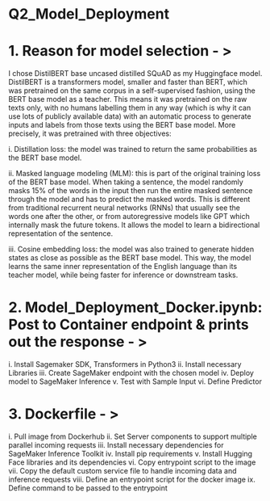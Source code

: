 # Q2_Model_Deployment

# 1. Reason for model selection - >

I chose DistilBERT base uncased distilled SQuAD as my Huggingface model. DistilBERT is a transformers model, smaller and faster than BERT, which was pretrained on the same corpus in a self-supervised fashion, using the BERT base model as a teacher. This means it was pretrained on the raw texts only, with no humans labelling them in any way (which is why it can use lots of publicly available data) with an automatic process to generate inputs and labels from those texts using the BERT base model. More precisely, it was pretrained with three objectives:

i. Distillation loss: the model was trained to return the same probabilities as the BERT base model.

ii. Masked language modeling (MLM): this is part of the original training loss of the BERT base model. When taking a sentence, the model randomly masks 15% of the words in the input then run the entire masked sentence through the model and has to predict the masked words. This is different from traditional recurrent neural networks (RNNs) that usually see the words one after the other, or from autoregressive models like GPT which internally mask the future tokens. It allows the model to learn a bidirectional representation of the sentence.

iii. Cosine embedding loss: the model was also trained to generate hidden states as close as possible as the BERT base model.
This way, the model learns the same inner representation of the English language than its teacher model, while being faster for inference or downstream tasks.


# 2. Model_Deployment_Docker.ipynb: Post to Container endpoint & prints out the response - >
    
  i. Install Sagemaker SDK, Transformers in Python3
  ii. Install necessary Libraries
  iii. Create SageMaker endpoint with the chosen model
  iv.  Deploy model to SageMaker Inference
  v. Test with Sample Input
  vi. Define Predictor
  
 # 3. Dockerfile - >

   i. Pull image from Dockerhub
   ii. Set Server components to support multiple parallel incoming requests
   iii. Install necessary dependencies for SageMaker Inference Toolkit
   iv.  Install pip requirements
    v.  Install Hugging Face libraries and its dependencies
    vi.  Copy entrypoint script to the image
    vii. Copy the default custom service file to handle incoming data and inference requests
    viii. Define an entrypoint script for the docker image
    ix. Define command to be passed to the entrypoint
     
